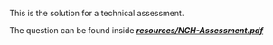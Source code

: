 This is the solution for a technical assessment. 

The question can be found inside [**_resources/NCH-Assessment.pdf_**](resources/NCH-Assessment.pdf)

